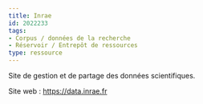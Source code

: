 ```yaml
---
title: Inrae
id: 2022233
tags:
- Corpus / données de la recherche
- Réservoir / Entrepôt de ressources
type: ressource
---
```


Site de gestion et de partage des données scientifiques.

Site web : <https://data.inrae.fr>



